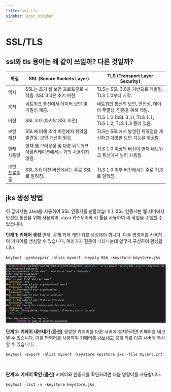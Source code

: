 ```yaml
---
title: ssl_tls
sidebar: post_sidebar
---
```


# SSL/TLS

## ssl와 tls 용어는 왜 같이 쓰일까? 다른 것일까?

| 특징             | SSL (Secure Sockets Layer) | TLS (Transport Layer Security) |
|------------------|---------------------------|--------------------------------|
| 역사             | SSL는 초기 웹 보안 프로토콜로 시작됨. SSL 3.0은 초기 버전. | TLS는 SSL 3.0을 기반으로 개발됨. TLS 1.0부터 시작.  |
| 목적             | 네트워크 통신에서 데이터 보안 및 기밀성 제공.   | 네트워크 통신의 보안, 안전성, 데이터 무결성, 인증을 위해 개발. |
| 버전             | SSL 3.0 (마지막 SSL 버전) | TLS 1.0 (SSL 3.1), TLS 1.1, TLS 1.2, TLS 1.3 등이 있음. |
| 보안 개선        | SSL에 비해 초기 버전에서 취약점 발견됨. 보안 개선이 필요. | TLS는 SSL에서 발견된 취약점을 개선하고 다양한 보안 기능을 제공함. |
| 현재 사용량      | 현재 웹 브라우징 및 다른 네트워크 애플리케이션에서는 거의 사용되지 않음. | TLS 1.0 이상의 버전이 현재 네트워크 통신에서 널리 사용됨. |
| 보안 프로토콜    | SSL 3.0 이전 버전에서는 주로 SSL로 알려짐. | TLS 1.0 이후 버전에서는 주로 TLS로 알려짐. |


## jks 생성 방법

이 글에서는 Java를 사용하여 SSL 인증서를 만들었습니다. SSL 인증서는 웹 서버에서 안전한 통신을 위해 사용되며, Java 키스토어와 키 툴을 사용하여 이 작업을 수행할 수 있습니다.

**단계 1: 키페어 생성**
먼저, 공개 키와 개인 키를 생성해야 합니다. 다음 명령어를 사용하여 키페어를 생성할 수 있습니다. 여러가지 질문이 나타나는데 알맞게 구성하여 완성합니다.
```shell
keytool -genkeypair -alias mycert -keyalg RSA -keystore keystore.jks
```
![](../images/691083b2.png)
<br>

**단계 2: 키페어 내보내기 (옵션)**
생성한 키페어를 다른 서버에 설치하려면 키페어를 내보낼 수 있습니다. 다음 명령어를 사용하여 키페어를 내보내고 공개 키를 다른 서버에 복사할 수 있습니다.

```shell
keytool -export -alias mycert -keystore keystore.jks -file mycert.crt
```
<br>

**단계 3: 키페어 확인 (옵션)**
키페어와 인증서를 확인하려면 다음 명령어를 사용합니다.

```shell
keytool -list -v -keystore keystore.jks
```
